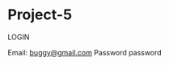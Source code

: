 # Project-5

LOGIN 

Email: buggy@gmail.com                                                                                                                      Password password
